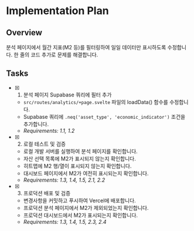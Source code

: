 # Implementation Plan

## Overview

분석 페이지에서 월간 지표(M2 등)를 필터링하여 일일 데이터만 표시하도록 수정합니다. 한 줄의 코드 추가로 문제를 해결합니다.

## Tasks

- [x] 1. 분석 페이지 Supabase 쿼리에 필터 추가
  - `src/routes/analytics/+page.svelte` 파일의 loadData() 함수를 수정합니다.
  - Supabase 쿼리에 `.neq('asset_type', 'economic_indicator')` 조건을 추가합니다.
  - _Requirements: 1.1, 1.2_

- [x] 2. 로컬 테스트 및 검증
  - 로컬 개발 서버를 실행하여 분석 페이지를 확인합니다.
  - 자산 선택 목록에 M2가 표시되지 않는지 확인합니다.
  - 히트맵에 M2 행/열이 표시되지 않는지 확인합니다.
  - 대시보드 페이지에서 M2가 여전히 표시되는지 확인합니다.
  - _Requirements: 1.3, 1.4, 1.5, 2.1, 2.2_

- [x] 3. 프로덕션 배포 및 검증
  - 변경사항을 커밋하고 푸시하여 Vercel에 배포합니다.
  - 프로덕션 분석 페이지에서 M2가 제외되었는지 확인합니다.
  - 프로덕션 대시보드에서 M2가 표시되는지 확인합니다.
  - _Requirements: 1.3, 1.4, 1.5, 2.3, 2.4_
